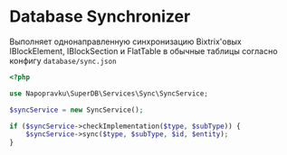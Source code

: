 Database Synchronizer
=========================
Выполняет однонаправленную синхронизацию Bixtrix'овых IBlockElement, IBlockSection и FlatTable в обычные таблицы согласно конфигу `database/sync.json`

```php
<?php

use Napopravku\SuperDB\Services\Sync\SyncService;

$syncService = new SyncService();

if ($syncService->checkImplementation($type, $subType)) {
    $syncService->sync($type, $subType, $id, $entity);
}
```  
